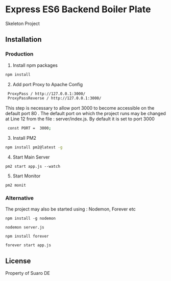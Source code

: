 # Express ES6 Backend Boiler Plate

Skeleton Project

## Installation 

### Production

1. Install npm packages

```bash
npm install
```


2. Add port Proxy to Apache Config
```bash
 ProxyPass / http://127.0.0.1:3000/
 ProxyPassReverse / http://127.0.0.1:3000/
```
This step is necessary to allow port 3000 to become accessible on the default port 80 . The default port on which the project runs may be changed at Line 12 from the file : server/index.js. By default it is set to port 3000

```bash
 const PORT =  3000;
```

3. Install PM2

```bash
npm install pm2@latest -g
```

4. Start Main Server 
```
pm2 start app.js --watch
```
5. Start Monitor

```
pm2 monit
```

### Alternative

The project may also be started using : Nodemon, Forever etc

```
npm install -g nodemon

nodemon server.js
```
```
npm install forever

forever start app.js
```

## License
Property of Suaro DE

